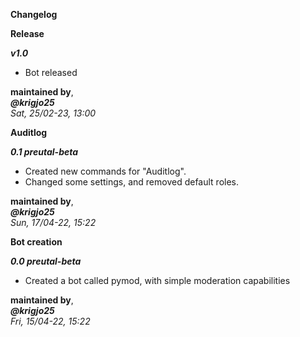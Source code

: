 
**Changelog**

**Release**

***v1.0***

-   Bot released

**maintained by**,<br>
***@krigjo25***<br>
*Sat, 25/02-23, 13:00*

**Auditlog**

***0.1 preutal-beta***

-   Created new commands for "Auditlog".
-   Changed some settings, and removed default roles.

**maintained by**,<br>
***@krigjo25***<br>
*Sun, 17/04-22, 15:22*


**Bot creation**

***0.0 preutal-beta***

-  Created a bot called pymod, with simple moderation capabilities

**maintained by**,<br>
***@krigjo25***<br>
*Fri, 15/04-22, 15:22*